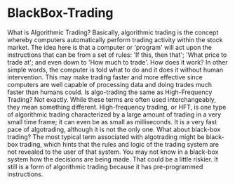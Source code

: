 # BlackBox-Trading
What is Algorithmic Trading?
Basically, algorithmic trading is the concept whereby computers automatically perform trading activity within the stock market. The idea here is that a computer or 'program' will act upon the instructions that can be from a set of rules: 'If this, then that'; 'What price to trade at'; and even down to 'How much to trade'.
How does it work?
In other simple words, the computer is told what to do and it does it without human intervention. This may make trading faster and more effective since computers are well capable of processing data and doing trades much faster than humans could.
Is algo-trading the same as High-Frequency Trading?
Not exactly. While these terms are often used interchangeably, they mean something different. High-frequency trading, or HFT, is one type of algorithmic trading characterized by a large amount of trading in a very small time frame; it can even be as small as milliseconds. It is a very fast pace of algotrading, although it is not the only one.
What about black-box trading?
The most typical term associated with algotrading might be black-box trading, which hints that the rules and logic of the trading system are not revealed to the user of that system. You may not know in a black-box system how the decisions are being made. That could be a little riskier. It still is a form of algorithmic trading because it has pre-programmed instructions.
